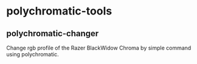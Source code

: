 # polychromatic-tools
## polychromatic-changer
Change rgb profile of the Razer BlackWidow Chroma by simple command using polychromatic.
